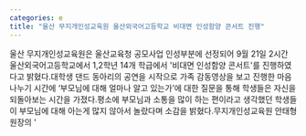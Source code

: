 ```yaml
---
categories: e
title: "울산 무지개인성교육원 울산외국어고등학교 비대면 인성함양 콘서트 진행"
---
```

울산 무지개인성교육원은 울산교육청 공모사업 인성부분에 선정되어 9월 21일 2시간 울산외국어고등학교에서 1,2학년 14개 학급에서 &#39;비대면 인성함양 콘서트&#39;를 진행하였다고 밝혔다.​대학생 댄드 동아리의 공연을 시작으로 가족 감동영상을 보고 진행한 마음나누기 시간에 ‘부모님에 대해 얼마나 알고 있는가’에 대한 질문을 통해 학생들은 자신을 되돌아보는 시간을 가졌다.​평소에 부모님과 소통을 많이 하는 편이라고 생각했던 학생들이 부모님에 대해 아는게 많지 않아서 놀랐다며 소감을 밝혔다.무지개인성교육원 안태형 원장의 &#39;